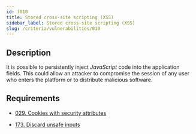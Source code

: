 ```yaml
---
id: f010
title: Stored cross-site scripting (XSS)
sidebar_label: Stored cross-site scripting (XSS)
slug: /criteria/vulnerabilities/010
---
```


## Description

It is possible to persistently inject
*JavaScript* code into the application fields.
This could allow an attacker
to compromise the session of any user
who enters the platform
or to distribute malicious software.

## Requirements

- [029. Cookies with security attributes](/criteria/requirements/session/029)

- [173. Discard unsafe inputs](/criteria/requirements/source/173)
